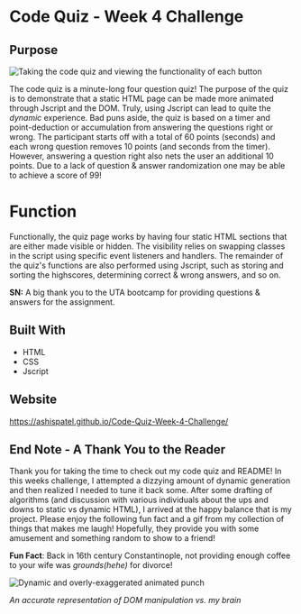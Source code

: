 # Code Quiz - Week 4 Challenge

## Purpose 

![Taking the code quiz and viewing the functionality of each button](https://github.com/AshisPatel/Code-Quiz-Week-4-Challenge/blob/main/assets/images/Code-Quiz-Preview.gif)

The code quiz is a minute-long four question quiz! The purpose of the quiz is to demonstrate that a static HTML page can be made more animated through Jscript and the DOM. Truly, using Jscript can lead to quite the *dynamic* experience. Bad puns aside, the quiz is based on a timer and point-deduction or accumulation from answering the questions right or wrong. The participant starts off with a total of 60 points (seconds) and each wrong question removes 10 points (and seconds from the timer). However, answering a question right also nets the user an additional 10 points. Due to a lack of question & answer randomization one may be able to achieve a score of 99! 

# Function 

Functionally, the quiz page works by having four static HTML sections that are either made visible or hidden. The visibility relies on swapping classes in the script using specific event listeners and handlers. The remainder of the quiz's functions are also performed using Jscript, such as storing and sorting the highscores, determining correct & wrong answers, and so on. 

**SN:** A big thank you to the UTA bootcamp for providing questions & answers for the assignment. 

## Built With 

* HTML
* CSS
* Jscript

## Website

https://ashispatel.github.io/Code-Quiz-Week-4-Challenge/

## End Note - A Thank You to the Reader 

Thank you for taking the time to check out my code quiz and README! In this weeks challenge, I attempted a dizzying amount of dynamic generation and then realized I needed to tune it back some. After some drafting of algorithms (and discussion with various individuals about the ups and downs to static vs dynamic HTML), I arrived at the happy balance that is my project. Please enjoy the following fun fact and a gif from my collection of things that makes me laugh! Hopefully, they provide you with some amusement and something random to show to a friend!

**Fun Fact**: Back in 16th century Constantinople, not providing enough coffee to your wife was *grounds(hehe)* for divorce! 

![Dynamic and overly-exaggerated animated punch](https://github.com/AshisPatel/Code-Quiz-Week-4-Challenge/blob/main/assets/images/dynamic-punch.gif)

*An accurate representation of DOM manipulation vs. my brain*
